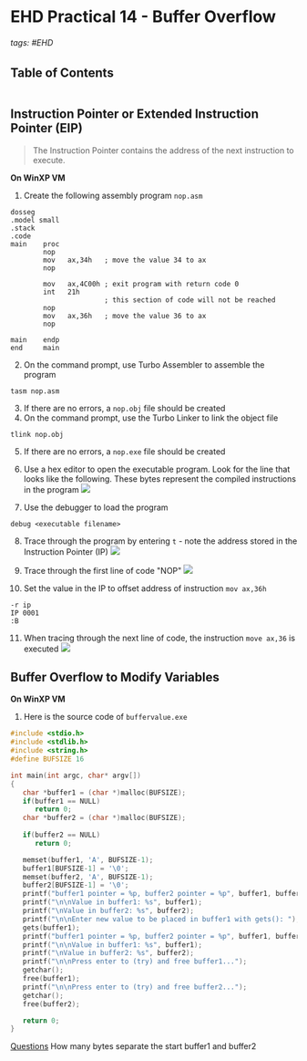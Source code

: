 # EHD Practical 14 - Buffer Overflow

###### tags: #EHD 

## Table of Contents
```toc
```

## Instruction Pointer or Extended Instruction Pointer (EIP)
> The Instruction Pointer contains the address of the next instruction to execute.

**On WinXP VM**
1. Create the following assembly program `nop.asm`
```
dosseg
.model small
.stack
.code
main    proc
        nop
        mov   ax,34h   ; move the value 34 to ax
        nop

        mov   ax,4C00h ; exit program with return code 0
        int   21h
                       ; this section of code will not be reached
        nop
        mov   ax,36h   ; move the value 36 to ax
        nop

main    endp
end     main
```

2. On the command prompt, use Turbo Assembler to assemble the program
```
tasm nop.asm
```

3. If there are no errors, a `nop.obj` file should be created
4. On the command prompt, use the Turbo Linker to link the object file
```
tlink nop.obj
```

5. If there are no errors, a `nop.exe` file should be created
6. Use a hex editor to open the executable program. Look for the line that looks like the following. These bytes represent the compiled instructions in the program
![](https://i.imgur.com/885fHdO.png)

7. Use the debugger to load the program
```
debug <executable filename>
```

8. Trace through the program by entering `t` - note the address stored in the Instruction Pointer (IP)
![](https://i.imgur.com/6OlGHPi.png)

9. Trace through the first line of code "NOP"
![](https://i.imgur.com/acLczLe.png)

10. Set the value in the IP to offset address of instruction `mov ax,36h`
```
-r ip
IP 0001
:B
```

11. When tracing through the next line of code, the instruction `move ax,36` is executed
![](https://i.imgur.com/GlYyOT4.png)


## Buffer Overflow to Modify Variables
**On WinXP VM**
1. Here is the source code of `buffervalue.exe`
```c
#include <stdio.h>
#include <stdlib.h>
#include <string.h>
#define BUFSIZE 16

int main(int argc, char* argv[])
{
   char *buffer1 = (char *)malloc(BUFSIZE);
   if(buffer1 == NULL)
      return 0;
   char *buffer2 = (char *)malloc(BUFSIZE);
   
   if(buffer2 == NULL)
      return 0;

   memset(buffer1, 'A', BUFSIZE-1);
   buffer1[BUFSIZE-1] = '\0';
   memset(buffer2, 'A', BUFSIZE-1);
   buffer2[BUFSIZE-1] = '\0';
   printf("buffer1 pointer = %p, buffer2 pointer = %p", buffer1, buffer2);
   printf("\n\nValue in buffer1: %s", buffer1);
   printf("\nValue in buffer2: %s", buffer2);
   printf("\n\nEnter new value to be placed in buffer1 with gets(): ");
   gets(buffer1);
   printf("buffer1 pointer = %p, buffer2 pointer = %p", buffer1, buffer2);
   printf("\n\nValue in buffer1: %s", buffer1);
   printf("\nValue in buffer2: %s", buffer2);
   printf("\n\nPress enter to (try) and free buffer1...");
   getchar();
   free(buffer1);
   printf("\n\nPress enter to (try) and free buffer2...");
   getchar();
   free(buffer2);

   return 0;
}
```

<u>Questions</u>
How many bytes separate the start buffer1 and buffer2